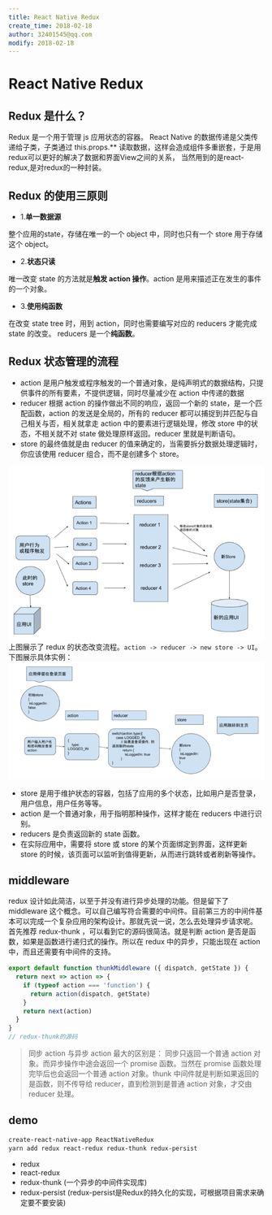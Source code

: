 ```yaml
---
title: React Native Redux
create_time: 2018-02-18
author: 32401545@qq.com
modify: 2018-02-18
---
```

# React Native Redux

## Redux 是什么？

Redux 是一个用于管理 js 应用状态的容器。
React Native 的数据传递是父类传递给子类，子类通过 this.props.** 读取数据，这样会造成组件多重嵌套，于是用redux可以更好的解决了数据和界面View之间的关系， 当然用到的是react-redux,是对redux的一种封装。

## Redux 的使用三原则

- 1.**单一数据源**

整个应用的state，存储在唯一的一个 object 中，同时也只有一个 store 用于存储这个 object。

- 2.**状态只读**

唯一改变 state 的方法就是**触发 action 操作**。action 是用来描述正在发生的事件的一个对象。

- 3.**使用纯函数**

在改变 state tree 时，用到 action，同时也需要编写对应的 reducers 才能完成 state 的改变。
reducers 是一个**纯函数**。

## Redux 状态管理的流程

- action 是用户触发或程序触发的一个普通对象，是纯声明式的数据结构，只提供事件的所有要素，不提供逻辑，同时尽量减少在 action 中传递的数据
- reducer 根据 action 的操作做出不同的响应，返回一个新的 state，是一个匹配函数，action 的发送是全局的，所有的 reducer 都可以捕捉到并匹配与自己相关与否，相关就拿走 action 中的要素进行逻辑处理，修改 store 中的状态，不相关就不对 state 做处理原样返回。reducer 里就是判断语句。
- store 的最终值就是由 reducer 的值来确定的，当需要拆分数据处理逻辑时，你应该使用 reducer 组合，而不是创建多个 store。

![redux流程](images/redux/redux流程.png)
上图展示了 redux 的状态改变流程。`action -> reducer -> new store -> UI`。
下图展示具体实例：
![redux登录流程](images/redux/redux登录流程.png)

- store 是用于维护状态的容器，包括了应用的多个状态，比如用户是否登录，用户信息，用户任务等等。
- action 是一个普通对象，用于指明那种操作，这样才能在 reducers 中进行识别。
- reducers 是负责返回新的 state 函数。
- 在实际应用中，需要将 store 或 store 的某个页面绑定到界面，这样更新 store 的时候，该页面可以监听到值得更新，从而进行跳转或者刷新等操作。

## middleware

redux 设计如此简洁，以至于并没有进行异步处理的功能。但是留下了 middleware 这个概念。可以自己编写符合需要的中间件。目前第三方的中间件基本可以完成一个复杂应用的架构设计。那就先说一说，怎么去处理异步请求呢。
首先推荐 redux-thunk ，可以看到它的源码很简洁。就是判断 action 是否是函数，如果是函数进行递归式的操作。所以在 redux 中的异步，只能出现在 action 中，而且还需要有中间件的支持。

```javascript
export default function thunkMiddleware ({ dispatch, getState }) {
  return next => action => {
    if (typeof action === 'function') {
      return action(dispatch, getState)
    }
    return next(action)
  }
}
// redux-thunk的源码
```

> 同步 action 与异步 action 最大的区别是：
> 同步只返回一个普通 action 对象。而异步操作中途会返回一个 promise 函数。当然在 promise 函数处理完毕后也会返回一个普通 action 对象。thunk 中间件就是判断如果返回的是函数，则不传导给 reducer，直到检测到是普通 action 对象，才交由 reducer 处理。

## demo

```bash
create-react-native-app ReactNativeRedux
yarn add redux react-redux redux-thunk redux-persist
```

- redux
- react-redux
- redux-thunk (一个异步的中间件实现库)
- redux-persist (redux-persist是Redux的持久化的实现，可根据项目需求来确定要不要安装)